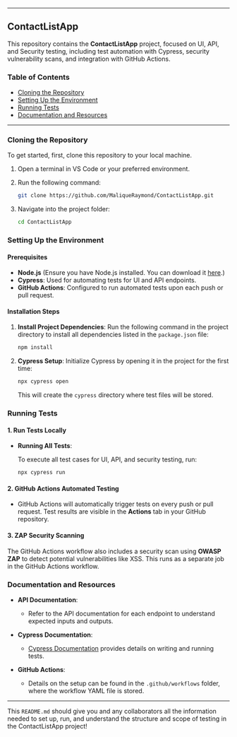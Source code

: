 

---

## ContactListApp

This repository contains the **ContactListApp** project, focused on UI, API, and Security testing, including test automation with Cypress, security vulnerability scans, and integration with GitHub Actions.

### Table of Contents
- [Cloning the Repository](#cloning-the-repository)
- [Setting Up the Environment](#setting-up-the-environment)
- [Running Tests](#running-tests)
- [Documentation and Resources](#documentation-and-resources)

---

### Cloning the Repository

To get started, first, clone this repository to your local machine. 

1. Open a terminal in VS Code or your preferred environment.
2. Run the following command:

   ```bash
   git clone https://github.com/MaliqueRaymond/ContactListApp.git
   ```

3. Navigate into the project folder:

   ```bash
   cd ContactListApp
   ```

### Setting Up the Environment

#### Prerequisites
- **Node.js** (Ensure you have Node.js installed. You can download it [here](https://nodejs.org/).)
- **Cypress**: Used for automating tests for UI and API endpoints.
- **GitHub Actions**: Configured to run automated tests upon each push or pull request.

#### Installation Steps

1. **Install Project Dependencies**:
   Run the following command in the project directory to install all dependencies listed in the `package.json` file:
   
   ```bash
   npm install
   ```

2. **Cypress Setup**:
   Initialize Cypress by opening it in the project for the first time:
   
   ```bash
   npx cypress open
   ```

   This will create the `cypress` directory where test files will be stored.

### Running Tests

#### 1. Run Tests Locally

- **Running All Tests**:
  
  To execute all test cases for UI, API, and security testing, run:
  
  ```bash
  npx cypress run
  ```

#### 2. GitHub Actions Automated Testing

- GitHub Actions will automatically trigger tests on every push or pull request. Test results are visible in the **Actions** tab in your GitHub repository.

#### 3. ZAP Security Scanning

The GitHub Actions workflow also includes a security scan using **OWASP ZAP** to detect potential vulnerabilities like XSS. This runs as a separate job in the GitHub Actions workflow.

### Documentation and Resources

- **API Documentation**:
  - Refer to the API documentation for each endpoint to understand expected inputs and outputs.
  
- **Cypress Documentation**:
  - [Cypress Documentation](https://docs.cypress.io/) provides details on writing and running tests.

- **GitHub Actions**:
  - Details on the setup can be found in the `.github/workflows` folder, where the workflow YAML file is stored.

---

This `README.md` should give you and any collaborators all the information needed to set up, run, and understand the structure and scope of testing in the ContactListApp project!
